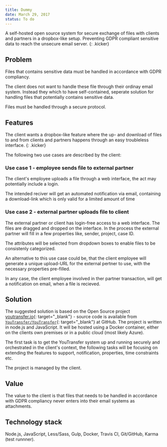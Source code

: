 ```yaml
---
title: Dummy
date: March 29, 2017
status: To do
---
```


A self-hosted open source system for secure exchange of files with clients and partners in a dropbox-like setup. Preventing GDPR compliant sensitive data to reach the unsecure email server. 
{: .kicker}

## Problem 
 
Files that contains sensitive data must be handled in accordance with GDPR compliancy.

The client does not want to handle these file through their ordinay email system. Instead they which to have self-contained, seperate solution for handling files that potentially contains sensitive data.

Files must be handled through a secure protocol.


## Features

The client wants a dropbox-like feature where the up- and download of files to and from clients and partners happens through an easy troubleless interface.
{: .kicker}

The following two use cases are described by the client:

### Use case 1 - employee sends file to external partner

The client's employee uploads a file through a web interface, the act may potentially include a login.

The intended reciver will get an automated notification via email, containing a download-link which is only valid for a limited amount of time

### Use case 2 - external partner uploads file to client

The external partner or client has login-free access to a web interface. The files are dragged and dropped on the interface. In the process the external partner will fill in a few properties like, sender, project, case ID.

The attributes will be selected from dropdown boxes to enable files to be consistenly categorized.

An alternative to this use case could be, that the client employee will generate a unique upload-URL for the external pertner to use, with the necessary properties pre-filled.

In any case, the client employee involved in ther partner transaction, will get a notification on email, when a file is recieved.

## Solution

The suggested solution is based on the Open Source project [youtransfer.io](http://www.youtransfer.io/){: target="_blank"} - source code is available from
[`YouTransfer/YouTransfer`](https://github.com/YouTransfer/YouTransfer){: target="_blank"} at GitHub. The project is written in node.js and JavaScript. It will be hosted using a Docker container, either on the clients own premises or in a public cloud (most likely Azure).

The first task is to get the YouTransfer system up and running securely and orchestrated in the client's context, the following tasks will be focusing on extending the features to support, notification, properties, time constraints etc.

The project is managed by the client.

## Value

The value to the client is that files that needs to be handled in accordance with GDPR compliancy never enters into their email systems as attachments.

## Technology stack
Node.js, JavaScript, Less/Sass, Gulp, Docker, Travis CI, Git/GitHub, Karma (test runnner).
